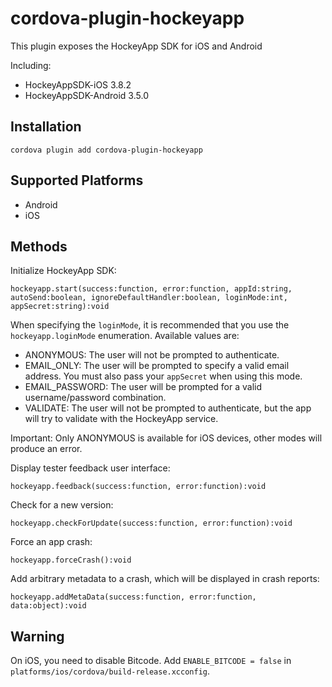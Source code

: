 # cordova-plugin-hockeyapp

This plugin exposes the HockeyApp SDK for iOS and Android

Including:

* HockeyAppSDK-iOS 3.8.2
* HockeyAppSDK-Android 3.5.0

## Installation

    cordova plugin add cordova-plugin-hockeyapp

## Supported Platforms

- Android
- iOS

## Methods

Initialize HockeyApp SDK:
```
hockeyapp.start(success:function, error:function, appId:string, autoSend:boolean, ignoreDefaultHandler:boolean, loginMode:int, appSecret:string):void
```



When specifying the `loginMode`, it is recommended that you use the `hockeyapp.loginMode` enumeration. Available values are:

- ANONYMOUS: The user will not be prompted to authenticate.
- EMAIL_ONLY: The user will be prompted to specify a valid email address. You must also pass your `appSecret` when using this mode.
- EMAIL_PASSWORD: The user will be prompted for a valid username/password combination.
- VALIDATE: The user will not be prompted to authenticate, but the app will try to validate with the HockeyApp service.

Important: Only ANONYMOUS is available for iOS devices, other modes will produce an error.

Display tester feedback user interface:
```
hockeyapp.feedback(success:function, error:function):void
```

Check for a new version:
```
hockeyapp.checkForUpdate(success:function, error:function):void
```

Force an app crash:
```
hockeyapp.forceCrash():void
```

Add arbitrary metadata to a crash, which will be displayed in crash reports:
```
hockeyapp.addMetaData(success:function, error:function, data:object):void
```

## Warning

On iOS, you need to disable Bitcode. Add `ENABLE_BITCODE = false` in `platforms/ios/cordova/build-release.xcconfig`.
